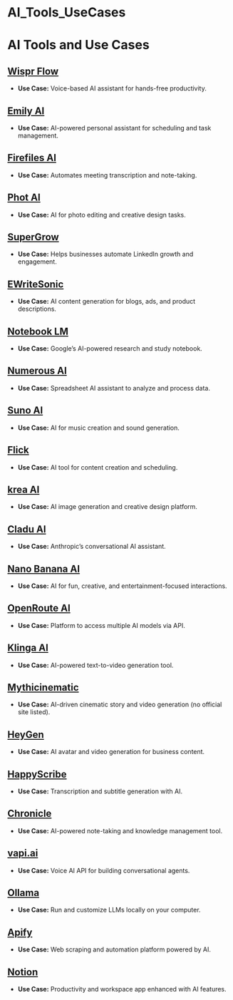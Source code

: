 # AI_Tools_UseCases


# AI Tools and Use Cases

## [Wispr Flow](https://wisprflow.ai/)
- **Use Case:** Voice-based AI assistant for hands-free productivity.

## [Emily AI](https://meetemily.ai/)
- **Use Case:** AI-powered personal assistant for scheduling and task management.

## [Firefiles AI](https://fireflies.ai/)
- **Use Case:** Automates meeting transcription and note-taking.

## [Phot AI](https://www.phot.ai/)
- **Use Case:** AI for photo editing and creative design tasks.

## [SuperGrow](https://www.supergrow.ai/)
- **Use Case:** Helps businesses automate LinkedIn growth and engagement.

## [EWriteSonic](https://writesonic.com/)
- **Use Case:** AI content generation for blogs, ads, and product descriptions.

## [Notebook LM](https://notebooklm.google.com/)
- **Use Case:** Google’s AI-powered research and study notebook.

## [Numerous AI](https://numerous.ai/)
- **Use Case:** Spreadsheet AI assistant to analyze and process data.

## [Suno AI](https://suno.com/)
- **Use Case:** AI for music creation and sound generation.

## [Flick](https://xkd7u.app.link/Fpm5pEoSqWb)
- **Use Case:** AI tool for content creation and scheduling.

## [krea AI](https://krea.ai)
- **Use Case:** AI image generation and creative design platform.

## [Cladu AI](https://claude.ai/)
- **Use Case:** Anthropic’s conversational AI assistant.

## [Nano Banana AI](https://nanobanana.ai/)
- **Use Case:** AI for fun, creative, and entertainment-focused interactions.

## [OpenRoute AI](https://openrouter.ai/)
- **Use Case:** Platform to access multiple AI models via API.

## [Klinga AI](https://app.klingai.com/)
- **Use Case:** AI-powered text-to-video generation tool.

## [Mythicinematic](#)
- **Use Case:** AI-driven cinematic story and video generation (no official site listed).

## [HeyGen](https://www.heygen.com/)
- **Use Case:** AI avatar and video generation for business content.

## [HappyScribe](https://www.happyscribe.com/)
- **Use Case:** Transcription and subtitle generation with AI.

## [Chronicle](https://link.outskill.com/)
- **Use Case:** AI-powered note-taking and knowledge management tool.

## [vapi.ai](https://vapi.ai/)
- **Use Case:** Voice AI API for building conversational agents.

## [Ollama](https://ollama.com/)
- **Use Case:** Run and customize LLMs locally on your computer.

## [Apify](https://apify.com/)
- **Use Case:** Web scraping and automation platform powered by AI.

## [Notion](https://www.notion.so/)
- **Use Case:** Productivity and workspace app enhanced with AI features.

